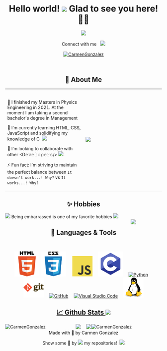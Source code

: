 <h1 align="center"> Hello world! <a href="https://github.com/MariadelCarmenGallardoGonzalez"><img src="https://github.com/TheDudeThatCode/TheDudeThatCode/blob/master/Assets/Hi.gif" width="29px"></a> Glad to see you here! 👩‍💻</h1>
<p align="center">
 <a href="https://github.com/MariadelCarmenGallardoGonzalez"><img src="https://readme-typing-svg.herokuapp.com?color=%23F7698C&lines=MSc+Physics+Engineering;Front+-+end+Developer+enthusiast;Physics%20|%20Programming%20|%20Management%20;Always%20learning%20new%20things&center=true&width=500&height=50&font=georgia"></a>
</p>
<p align="center">Connect with me &nbsp <a href="https://github.com/MariadelCarmenGallardoGonzalez"><img src="https://github.com/TheDudeThatCode/TheDudeThatCode/blob/master/Assets/Handshake.gif" height="28px"></a></p>
<p align="center">
<a href="https://www.linkedin.com/in/mdcarmengonzalez/" target="blank"><img align="center" src="https://img.shields.io/badge/LinkedIn-0077B5?style=for-the-badge&logo=linkedin&logoColor=white" alt="CarmenGonzalez"/></a>
</p>
<br>
<h2 align="center"> 🚀 About Me </h2>
<table align="center"><tr><td valign="center" width="50%">
 
<br>
 
  🔭 I finished my Masters in Physics Engineering in 2021. At the moment I am taking a second bachelor's degree in Management
 
  🌱 I’m currently learning HTML, CSS, JavaScript and solidifying my knowledge of C &nbsp;<a href="https://github.com/MariadelCarmenGallardoGonzalez"><img src="https://github.com/TheDudeThatCode/TheDudeThatCode/blob/master/Assets/Designer.gif" width="44px"></a>

  👯 I’m looking to collaborate with other <D𝚎𝚟𝚎𝚕𝚘𝚙𝚎𝚛𝚜/>  <a href="https://github.com/MariadelCarmenGallardoGonzalez"><img src="https://media.giphy.com/media/LnQjpWaON8nhr21vNW/giphy.gif" width="30"></a>
 
  ⚡ Fun fact: I'm striving to maintain the perfect balance between `It doesn't work...! Why?` vs `It works...! Why?`


</td><td width="50%">
<div>
 <a href="https://github.com/MariadelCarmenGallardoGonzalez"><img src="https://i.pinimg.com/originals/d4/7b/a8/d47ba8d18f30a768c16cacce2e63dd21.gif"></a>
</div>
</td></tr></table>

<h2 align="center"> ✨ Hobbies </h2>
<a href="https://github.com/MariadelCarmenGallardoGonzalez"><img src="https://i.pinimg.com/originals/7d/89/43/7d894356fc90d951469bf64055b76ad1.gif" width="45%"></a>
Being embarrassed is one of my favorite hobbies <a href="https://github.com/MariadelCarmenGallardoGonzalez"><img src="https://media.giphy.com/media/mGcNjsfWAjY5AEZNw6/giphy.gif" width="50"></a>
<br>

<img align='right' src="https://media.giphy.com/media/l0HlTy9x8FZo0XO1i/giphy.gif" width="100px">

<h2 align="center"> 🌿 Languages & Tools </h2>
<br>
<p align="center">
  <a href="https://www.w3schools.com/html/"><img src="https://raw.githubusercontent.com/github/explore/80688e429a7d4ef2fca1e82350fe8e3517d3494d/topics/html/html.png" alt="HTML5" width="80px"/></a>
  <a href="https://www.w3schools.com/css/"><img src="https://raw.githubusercontent.com/github/explore/80688e429a7d4ef2fca1e82350fe8e3517d3494d/topics/css/css.png" alt="CSS3" width="80px"/></a> &emsp;
  <a href="https://www.w3schools.com/js/DEFAULT.asp"><img src="https://raw.githubusercontent.com/github/explore/80688e429a7d4ef2fca1e82350fe8e3517d3494d/topics/javascript/javascript.png" alt="JavaScript" width="65px"/></a>&emsp;
  <a href="https://www.cprogramming.com/"><img src="https://github.com/Aakarsh-B/trying-repos/blob/master/c-programming.png" alt="C" width="80px"/></a>&emsp;
  <a href="https://www.python.org"><img src="https://www.python.org/static/opengraph-icon-200x200.png" alt="Python" width="80px"/></a>&emsp;
  <a href="https://git-scm.com/"><img src="https://raw.githubusercontent.com/github/explore/80688e429a7d4ef2fca1e82350fe8e3517d3494d/topics/git/git.png" alt="Git" width="65px"/></a>&emsp;
  <a href="https://github.com/MariadelCarmenGallardoGonzalez"><img src="https://github.githubassets.com/images/modules/logos_page/GitHub-Mark.png" alt="GitHub" width="65px"/></a>&emsp;
  <a href="https://code.visualstudio.com/download"><img src="https://cdn.icon-icons.com/icons2/1381/PNG/512/visualstudiocode_93981.png" alt="Visual Studio Code" width="80px"/></a>&emsp;
  <a href="https://www.linux.org/"><img src="https://raw.githubusercontent.com/devicons/devicon/master/icons/linux/linux-original.svg" alt="Linux" width="65px"/ </a>
</p>
                  
<h2 align="center"> 📈 Github Stats <a href="https://github.com/MariadelCarmenGallardoGonzalez"><img src="https://user-images.githubusercontent.com/76244600/130684889-4425a8ef-53ba-48f3-9433-871976fba0e9.gif" width="45px"></a></h2>
<a href="https://github.com/MariadelCarmenGallardoGonzalez"><img align="left" src="https://github-readme-stats.vercel.app/api?username=MariadelCarmenGallardoGonzalez&show_icons=true&locale=en&theme=dracula" alt="CarmenGonzalez" width="45%"/></a>
<a href="https://github.com/MariadelCarmenGallardoGonzalez"><img align="right" src="https://github-readme-stats.vercel.app/api/top-langs?username=MariadelCarmenGallardoGonzalez&show_icons=true&locale=en&layout=compact&theme=dracula" alt="CarmenGonzalez" width="45%"/></a>
<a href="https://github.com/MariadelCarmenGallardoGonzalez"><img align="right" src="http://estruyf-github.azurewebsites.net/api/VisitorHit?user=MariadelCarmenGallardoGonzalez&repo=Bgstatic&countColorcountColor&countColor=%23F7698C"/></a>
<a href="https://github.com/MariadelCarmenGallardoGonzalez"><img src="https://user-images.githubusercontent.com/73097560/115834477-dbab4500-a447-11eb-908a-139a6edaec5c.gif"></a>
<div align="center">Made with 💙 by Carmen Gonzalez</div>
<p align ="center"> Show some 💙 by  <a href="https://github.com/MariadelCarmenGallardoGonzalez"><img src="https://media.giphy.com/media/ObNTw8Uzwy6KQ/giphy.gif" width="20px"></a> my repositories! &nbsp<a href="https://github.com/MariadelCarmenGallardoGonzalez"><img src="https://user-images.githubusercontent.com/76244600/130682427-5b987fe2-9a2e-4e08-9e59-b951a8e58a84.gif" width="20px"></a></p>
